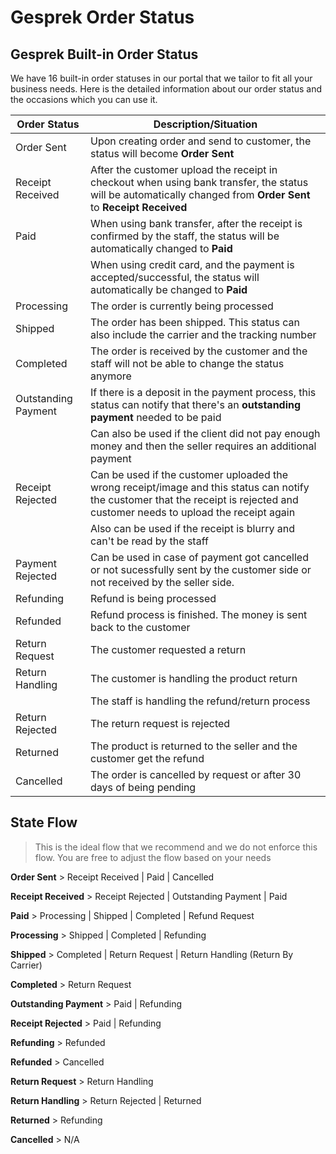 # Gesprek Order Status

## Gesprek Built-in Order Status

We have 16 built-in order statuses in our portal that we tailor to fit all your business needs. Here is the detailed information about our order status and the occasions which you can use it.


|Order Status                      |Description/Situation                     |
|----------------------------------|------------------------------------------|
|Order Sent|Upon creating order and send to customer, the status will become **Order Sent**|
|Receipt Received|After the customer upload the receipt in checkout when using bank transfer, the status will be automatically changed from **Order Sent** to **Receipt Received**|
|Paid|When using bank transfer, after the receipt is confirmed by the staff, the status will be automatically changed to **Paid**|
||When using credit card, and the payment is accepted/successful, the status will automatically be changed to **Paid**|
|Processing|The order is currently being processed|
|Shipped|The order has been shipped. This status can also include the carrier and the tracking number|
|Completed|The order is received by the customer and the staff will not be able to change the status anymore|
|Outstanding Payment| If there is a deposit in the payment process, this status can notify that there's an **outstanding payment** needed to be paid|
||Can also be used if the client did not pay enough money and then the seller requires an additional payment|
|Receipt Rejected|Can be used if the customer uploaded the wrong receipt/image and this status can notify the customer that the receipt is rejected and customer needs to upload the receipt again|
||Also can be used if the receipt is blurry and can't be read by the staff|
|Payment Rejected|Can be used in case of payment got cancelled or not sucessfully sent by the customer side or not received by the seller side.|
|Refunding|Refund is being processed|
|Refunded|Refund process is finished. The money is sent back to the customer|
|Return Request|The customer requested a return|
|Return Handling|The customer is handling the product return|
||The staff is handling the refund/return process|
|Return Rejected|The return request is rejected|
|Returned|The product is returned to the seller and the customer get the refund|
|Cancelled|The order is cancelled by request or after 30 days of being pending|


## State Flow

> This is the ideal flow that we recommend and we do not enforce this flow. You are free to adjust the flow based on your needs

**Order Sent** > Receipt Received | Paid | Cancelled

**Receipt Received** > Receipt Rejected | Outstanding Payment | Paid

**Paid** > Processing | Shipped | Completed | Refund Request

**Processing** > Shipped | Completed | Refunding

**Shipped** > Completed | Return Request | Return Handling (Return By Carrier)

**Completed** > Return Request

**Outstanding Payment** > Paid | Refunding

**Receipt Rejected** > Paid | Refunding

**Refunding** > Refunded

**Refunded** > Cancelled

**Return Request** > Return Handling

**Return Handling** > Return Rejected | Returned

**Returned** > Refunding

**Cancelled** > N/A
